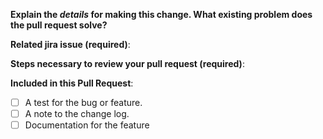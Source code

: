 **Explain the _details_ for making this change. What existing problem does the pull request solve?**
<!--
Example: When "Adding a function to do X",
explain why it is necessary to have a way to do X.
-->

**Related jira issue (required)**:
<!--
Provide a link to the related issue(s) to this Pull Request;
auto-closing jira issues if necessary (example: "Closes <url to issue>")
-->

**Steps necessary to review your pull request (required)**:
<!--
Include:
- commands you ran and their output
- screenshots / videos
- test scenarios
-->

**Included in this Pull Request**:
- [ ] A test for the bug or feature.
- [ ] A note to the change log.
- [ ] Documentation for the feature

<!-- After submitting your PR, please check back to make sure tests pass on the merge pipelines -->
